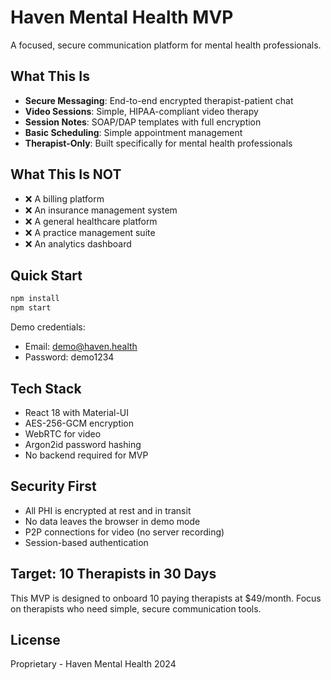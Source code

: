 # Haven Mental Health MVP

A focused, secure communication platform for mental health professionals.

## What This Is

- **Secure Messaging**: End-to-end encrypted therapist-patient chat
- **Video Sessions**: Simple, HIPAA-compliant video therapy
- **Session Notes**: SOAP/DAP templates with full encryption
- **Basic Scheduling**: Simple appointment management
- **Therapist-Only**: Built specifically for mental health professionals

## What This Is NOT

- ❌ A billing platform
- ❌ An insurance management system
- ❌ A general healthcare platform
- ❌ A practice management suite
- ❌ An analytics dashboard

## Quick Start

```bash
npm install
npm start
```

Demo credentials:
- Email: demo@haven.health
- Password: demo1234

## Tech Stack

- React 18 with Material-UI
- AES-256-GCM encryption
- WebRTC for video
- Argon2id password hashing
- No backend required for MVP

## Security First

- All PHI is encrypted at rest and in transit
- No data leaves the browser in demo mode
- P2P connections for video (no server recording)
- Session-based authentication

## Target: 10 Therapists in 30 Days

This MVP is designed to onboard 10 paying therapists at $49/month.
Focus on therapists who need simple, secure communication tools.

## License

Proprietary - Haven Mental Health 2024